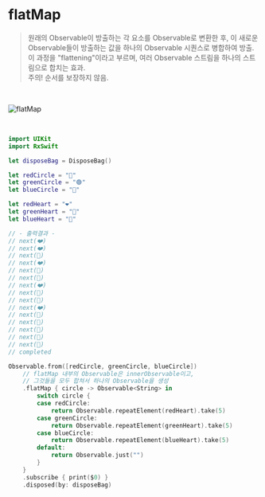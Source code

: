 flatMap
=======

> 원래의 Observable이 방출하는 각 요소를 Observable로 변환한 후, 이 새로운 Observable들이 방출하는 값을 하나의 Observable 시퀀스로 병합하여 방출.  
> 이 과정을 "flattening"이라고 부르며, 여러 Observable 스트림을 하나의 스트림으로 합치는 효과.  
> 주의! 순서를 보장하지 않음.

&nbsp;

![flatMap](https://github.com/user-attachments/assets/85c289d8-f93c-4a4b-8f66-e5d3f564cbd2)

&nbsp;

```swift
import UIKit
import RxSwift

let disposeBag = DisposeBag()

let redCircle = "🔴"
let greenCircle = "🟢"
let blueCircle = "🔵"

let redHeart = "❤️"
let greenHeart = "💚"
let blueHeart = "💙"

// - 출력결과 -
// next(❤️)
// next(❤️)
// next(💚)
// next(❤️)
// next(💚)
// next(💙)
// next(❤️)
// next(💚)
// next(💙)
// next(❤️)
// next(💚)
// next(💙)
// next(💚)
// next(💙)
// next(💙)
// completed

Observable.from([redCircle, greenCircle, blueCircle])
    // flatMap 내부의 Observable은 innerObservable이고,
    // 그것들을 모두 합쳐서 하나의 Observable을 생성
    .flatMap { circle -> Observable<String> in
        switch circle {
        case redCircle:
            return Observable.repeatElement(redHeart).take(5)
        case greenCircle:
            return Observable.repeatElement(greenHeart).take(5)
        case blueCircle:
            return Observable.repeatElement(blueHeart).take(5)
        default:
            return Observable.just("")
        }
    }
    .subscribe { print($0) }
    .disposed(by: disposeBag)
```
